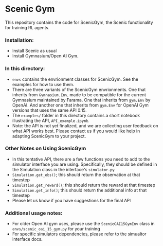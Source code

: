 # Scenic Gym

This repository contains the code for ScenicGym, the Scenic functionality for training RL agents.

### Installation:
- Install Scenic as usual
- Install Gymnasium/Open AI Gym.

### In this directory:
- `envs` contains the envrionment classes for ScenicGym. See the examples for how to use them.
- There are three variants of the ScenicGym envrionments. One that inherits from `Gymnasium.Env`, made to be compatible for the current Gymnasium maintained by Farama. One that inherits from `gym.Env` by OpenAI. And another one that inherits from `gym.Env` for OpenAI Gym versions that uses the same API 0.15.
- The `examples/` folder in this directory contains a short notebook illustrating the API, `API_example.ipynb`.
- Note: the API is not yet finalized, and we are collecting user feedback on what API works best. Please contact us if you would like help in adapting ScenicGym to your project. 

### Other Notes on Using ScenicGym
- In this tentative API, there are a few functions you need to add to the simulator interface you are using. Specifically, they should be defined in the Simulation class in the interface's `simulator.py`
- `Simulation.get_obs()`; this should return the observation at that timestep
- `Simulation.get_reward()`; this should return the reward at that timestep
- `Simulation.get_info()`; this should return the additional info at that timestep
- Please let us know if you have suggestions for the final API

### Additional usage notes:
- For older Open AI gym uses, please use the `ScenicOAI15GymEnv` class in `envs/scenic_oai_15_gym.py` for your training
- For specific simulators dependencies, please refer to the simualtor interface docs. 
